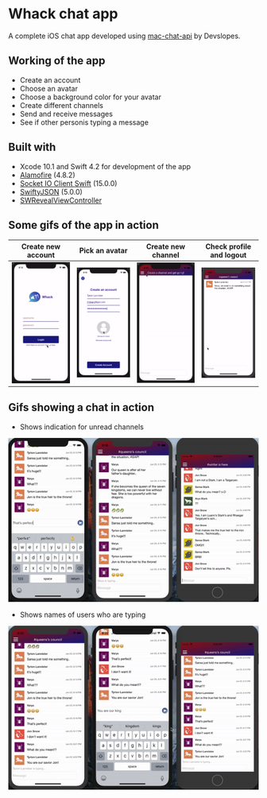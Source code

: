 # Whack chat app
A complete iOS chat app developed using [mac-chat-api](https://github.com/devslopes-learn/mac-chat-api) by Devslopes.


## Working of the app
* Create an account
* Choose an avatar
* Choose a background color for your avatar
* Create different channels
* Send and receive messages
* See if other personis typing a message

## Built with
* Xcode 10.1 and Swift 4.2 for development of the app
* [Alamofire](https://github.com/Alamofire/Alamofire) (4.8.2)
* [Socket IO Client Swift](https://github.com/socketio/socket.io-client-swift) (15.0.0)
* [SwiftyJSON](https://github.com/SwiftyJSON/SwiftyJSON) (5.0.0)
* [SWRevealViewController](https://github.com/John-Lluch/SWRevealViewController)

## Some gifs of the app in action

Create new account                  |  Pick an avatar                   |  Create new channel                 |  Check profile and logout
:----------------------------------:|:---------------------------------:|:-----------------------------------:|:---------------------------------:
![](Whack/gifs/create_account.gif)  |  ![](Whack/gifs/pick_avatar.gif)  |  ![](Whack/gifs/create_channel.gif) | ![](Whack/gifs/logout.gif)

## Gifs showing a chat in action

* Shows indication for unread channels

![](Whack/gifs/chat1.gif) 

* Shows names of users who are typing

![](Whack/gifs/chat2.gif) 

